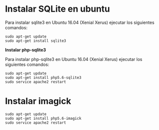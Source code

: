 # Instalar SQLite en ubuntu

Para instalar sqlite3 en Ubuntu 16.04 (Xenial Xerus) ejecutar los siguientes comandos:

    sudo apt-get update
    sudo apt-get install sqlite3

**Instalar php-sqlite3**

Para instalar php-sqlite3 en Ubuntu 16.04 (Xenial Xerus) ejecutar los siguientes comandos:

    sudo apt-get update
    sudo apt-get install php5.6-sqlite3
    sudo service apache2 restart

# Instalar imagick

    sudo apt-get update
    sudo apt-get install php5.6-imagick
    sudo service apache2 restart
